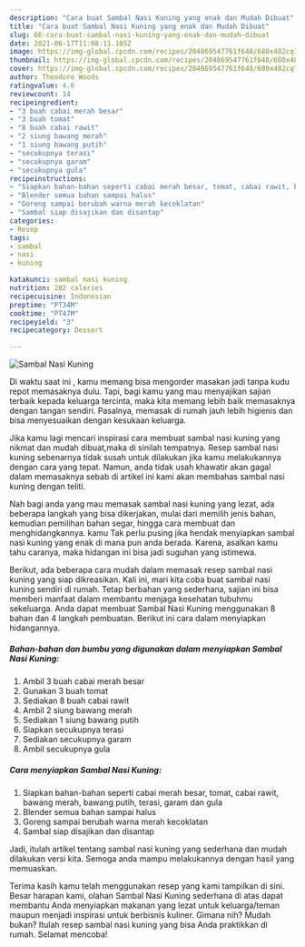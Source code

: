 ```yaml
---
description: "Cara buat Sambal Nasi Kuning yang enak dan Mudah Dibuat"
title: "Cara buat Sambal Nasi Kuning yang enak dan Mudah Dibuat"
slug: 66-cara-buat-sambal-nasi-kuning-yang-enak-dan-mudah-dibuat
date: 2021-06-17T11:08:11.105Z
image: https://img-global.cpcdn.com/recipes/204869547761f648/680x482cq70/sambal-nasi-kuning-foto-resep-utama.jpg
thumbnail: https://img-global.cpcdn.com/recipes/204869547761f648/680x482cq70/sambal-nasi-kuning-foto-resep-utama.jpg
cover: https://img-global.cpcdn.com/recipes/204869547761f648/680x482cq70/sambal-nasi-kuning-foto-resep-utama.jpg
author: Theodore Woods
ratingvalue: 4.6
reviewcount: 14
recipeingredient:
- "3 buah cabai merah besar"
- "3 buah tomat"
- "8 buah cabai rawit"
- "2 siung bawang merah"
- "1 siung bawang putih"
- "secukupnya terasi"
- "secukupnya garam"
- "secukupnya gula"
recipeinstructions:
- "Siapkan bahan-bahan seperti cabai merah besar, tomat, cabai rawit, bawang merah, bawang putih, terasi, garam dan gula"
- "Blender semua bahan sampai halus"
- "Goreng sampai berubah warna merah kecoklatan"
- "Sambal siap disajikan dan disantap"
categories:
- Resep
tags:
- sambal
- nasi
- kuning

katakunci: sambal nasi kuning 
nutrition: 282 calories
recipecuisine: Indonesian
preptime: "PT34M"
cooktime: "PT47M"
recipeyield: "3"
recipecategory: Dessert

---
```



![Sambal Nasi Kuning](https://img-global.cpcdn.com/recipes/204869547761f648/680x482cq70/sambal-nasi-kuning-foto-resep-utama.jpg)

Di waktu  saat ini , kamu memang bisa mengorder masakan jadi tanpa kudu repot memasaknya dulu. Tapi, bagi kamu yang mau menyajikan sajian terbaik kepada keluarga tercinta, maka kita memang lebih baik memasaknya dengan tangan sendiri. Pasalnya, memasak di rumah jauh lebih higienis dan bisa menyesuaikan dengan kesukaan keluarga.

Jika kamu lagi mencari inspirasi cara membuat sambal nasi kuning yang nikmat dan mudah dibuat,maka di sinilah tempatnya. Resep sambal nasi kuning  sebenarnya tidak susah untuk dilakukan jika kamu melakukannya dengan cara yang tepat. Namun, anda tidak usah khawatir akan gagal dalam memasaknya 
sebab di artikel ini kami akan membahas sambal nasi kuning dengan teliti.  



Nah bagi anda yang mau memasak sambal nasi kuning yang lezat, ada beberapa langkah yang bisa dikerjakan, mulai dari memilih jenis bahan, kemudian pemilihan bahan segar, hingga cara membuat dan menghidangkannya. kamu Tak perlu pusing jika hendak menyiapkan sambal nasi kuning yang enak di mana pun anda berada. Karena, asalkan kamu  tahu caranya, maka hidangan ini bisa jadi suguhan yang istimewa.

Berikut, ada beberapa cara mudah dalam memasak resep sambal nasi kuning yang siap dikreasikan. Kali ini, mari kita coba buat sambal nasi kuning sendiri di rumah. Tetap berbahan yang sederhana, sajian ini bisa memberi manfaat dalam membantu menjaga kesehatan tubuhmu sekeluarga. Anda dapat membuat Sambal Nasi Kuning menggunakan 8 bahan dan 4 langkah pembuatan. Berikut ini cara dalam menyiapkan hidangannya.

<!--inarticleads1-->

##### Bahan-bahan dan bumbu yang digunakan dalam menyiapkan Sambal Nasi Kuning:

1. Ambil 3 buah cabai merah besar
1. Gunakan 3 buah tomat
1. Sediakan 8 buah cabai rawit
1. Ambil 2 siung bawang merah
1. Sediakan 1 siung bawang putih
1. Siapkan secukupnya terasi
1. Sediakan secukupnya garam
1. Ambil secukupnya gula




<!--inarticleads2-->

##### Cara menyiapkan Sambal Nasi Kuning:

1. Siapkan bahan-bahan seperti cabai merah besar, tomat, cabai rawit, bawang merah, bawang putih, terasi, garam dan gula
1. Blender semua bahan sampai halus
1. Goreng sampai berubah warna merah kecoklatan
1. Sambal siap disajikan dan disantap




Jadi, itulah artikel tentang  sambal nasi kuning  yang sederhana dan mudah dilakukan versi kita. Semoga anda mampu melakukannya dengan hasil yang memuaskan. 

Terima kasih kamu telah menggunakan resep yang kami tampilkan di sini. Besar harapan kami, olahan  Sambal Nasi Kuning sederhana di atas dapat membantu Anda menyiapkan makanan yang lezat untuk keluarga/teman maupun menjadi inspirasi untuk berbisnis kuliner. Gimana nih? Mudah bukan? Itulah resep sambal nasi kuning yang bisa Anda praktikkan di rumah. Selamat mencoba!

